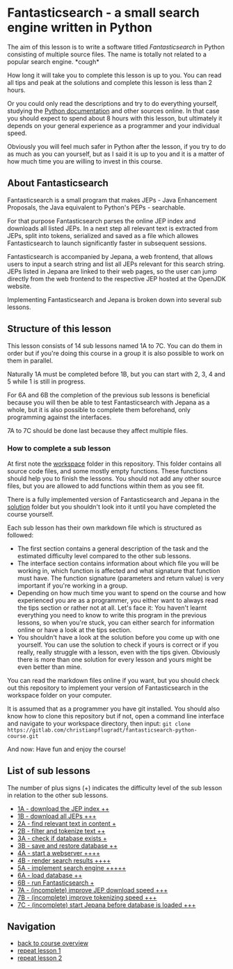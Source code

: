 # Fantasticsearch - a small search engine written in Python #

The aim of this lesson is to write a software titled *Fantasticsearch*
in Python consisting of multiple source files. The name is totally
not related to a popular search engine. \*cough\*

How long it will take you to complete this lesson is up to you. You can read all tips
and peak at the solutions and complete this lesson is less than 2 hours.

Or you could only read the descriptions and try to do everything yourself,
studying the [Python documentation](https://www.python.org/doc) and other sources online.
In that case you should expect to spend about 8 hours with this lesson,
but ultimately it depends on your general experience as a programmer
and your individual speed.

Obviously you will feel much safer in Python after the lesson, 
if you try to do as much as you can yourself, but as I said it is up to you
and it is a matter of how much time you are willing to invest in this course. 

## About Fantasticsearch ##

Fantasticsearch is a small program that makes JEPs - 
Java Enhancement Proposals, the Java equivalent to Python's PEPs - searchable.

For that purpose Fantasticsearch parses the online JEP index and downloads all listed JEPs.
In a next step all relevant text is extracted from JEPs, split into tokens,
serialized and saved as a file which allowes Fantasticsearch 
to launch significantly faster in subsequent sessions.

Fantasticsearch is accompanied by Jepana, a web frontend,
that allows users to input a search string
and list all JEPs relevant for this search string.
JEPs listed in Jepana are linked to their web pages,
so the user can jump directly from the web frontend to the respective JEP 
hosted at the OpenJDK website.

Implementing Fantasticsearch and Jepana is broken down into several sub lessons.

## Structure of this lesson ##

This lesson consists of 14 sub lessons named 1A to 7C.
You can do them in order but if you're doing this course in a group
it is also possible to work on them in parallel.

Naturally 1A must be completed before 1B,
but you can start with 2, 3, 4 and 5 while 1 is still in progress.

For 6A and 6B the completion of the previous sub lessons is beneficial
because you will then be able to test Fantasticsearch with Jepana as a whole,
but it is also possible to complete them beforehand,
only programming against the interfaces.

7A to 7C should be done last because they affect multiple files.

### How to complete a sub lesson ###

At first note the [workspace](workspace) folder in this repository. 
This folder contains all source code files, and some mostly empty functions.
These functions should help you to finish the lessons.
You should not add any other source files, but you are allowed to add functions
within them as you see fit.

There is a fully implemented version of Fantasticsearch and Jepana 
in the [solution](solution) folder but you shouldn't look into it 
until you have completed the course yourself.

Each sub lesson has their own markdown file which is structured as followed:
* The first section contains a general description of the task
and the estimated difficulty level compared to the other sub lessons.
* The interface section contains information about which file
  you will be working in, which function is affected 
  and what signature that function must have. The function signature 
  (parameters and return value) is very important if you're working in a group.
* Depending on how much time you want to spend on the course and
  how experienced you are as a programmer, you either want to always read the tips
  section or rather not at all. Let's face it: You haven't learnt everything
  you need to know to write this program in the previous lessons, so when you're stuck,
  you can either search for information online or have a look at the tips section.
* You shouldn't have a look at the solution before you come up with one yourself.
  You can use the solution to check if yours is correct or if you really, really
  struggle with a lesson, even with the tips given. Obviously there is more than one
  solution for every lesson and yours might be even better than mine.
  
You can read the markdown files online if you want, but you should check out this repository
to implement your version of Fantasticsearch in the workspace folder on your computer.

It is assumed that as a programmer you have git installed. 
You should also know how to clone this repository but if not,
open a command line interface and navigate to your workspace directory,
then input: ```git clone https://gitlab.com/christianpflugradt/fantasticsearch-python-course.git```

And now: Have fun and enjoy the course!

## List of sub lessons ##
The number of plus signs (+) indicates the difficulty level of the sub lesson
in relation to the other sub lessons.

* [1A - download the JEP index ++](1A.md)
* [1B - download all JEPs +++](1B.md)
* [2A - find relevant text in content +](2A.md)
* [2B - filter and tokenize text ++](2B.md)
* [3A - check if database exists +](3A.md)
* [3B - save and restore database ++](3B.md)
* [4A - start a webserver ++++ ](4A.md)
* [4B - render search results ++++](4B.md)
* [5A - implement search engine +++++](5A.md)
* [6A - load database ++](6A.md)
* [6B - run Fantasticsearch +](6B.md)
* [7A - (incomplete) improve JEP download speed +++](7A.md)
* [7B - (incomplete) improve tokenizing speed +++](7B.md)
* [7C - (incomplete) start Jepana before database is loaded +++](7C.md)

## Navigation ##
* [back to course overview](../../README.md)
* [repeat lesson 1](../lesson-1.md)
* [repeat lesson 2](../lesson-2.md)
